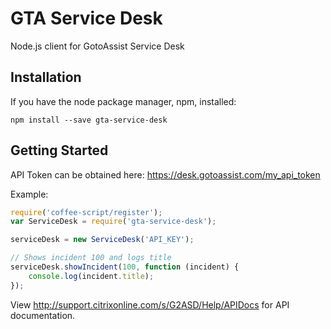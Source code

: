 # GTA Service Desk

Node.js client for GotoAssist Service Desk

## Installation

If you have the node package manager, npm, installed:

```shell
npm install --save gta-service-desk
```

## Getting Started

API Token can be obtained here:
https://desk.gotoassist.com/my_api_token

Example:

```javascript
require('coffee-script/register');
var ServiceDesk = require('gta-service-desk');

serviceDesk = new ServiceDesk('API_KEY');

// Shows incident 100 and logs title
serviceDesk.showIncident(100, function (incident) {
    console.log(incident.title);
});

```

View http://support.citrixonline.com/s/G2ASD/Help/APIDocs for API documentation.